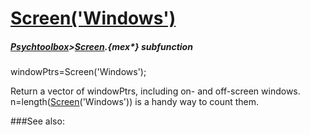 # [Screen('Windows')](Screen-Windows) 
##### [Psychtoolbox](Psychtoolbox)>[Screen](Screen).{mex*} subfunction

windowPtrs=Screen('Windows');

Return a vector of windowPtrs, including on- and off-screen windows.  
n=length([Screen](Screen)('Windows')) is a handy way to count them.   


###See also:


